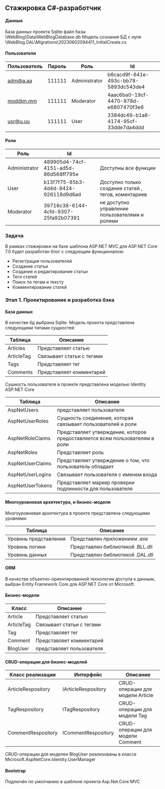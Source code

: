## Стажировка C#-разработчик

#### Данные
База данных проекта Sqlite файл базы \WebBlog\Data\WebBlogDatabase.db 
Модель сознания БД с нуля \WebBlog.DAL\Migrations\20230602094411_InitialCreate.cs

#### Пользователи 
| Пользователь  | Пароль | Роль | Id |
| ------------- | ------------- | ------------- |------------- |
| adm@a.aa  | 111111  | Administrator | b6cacd9f-641e-493c-bb78-5893dc543de4|
| mod@m.mm  | 111111  | Moderator     | 4aac6ba0-19cf-4470-978d-e6807470f3e6|
| usr@u.uu  | 111111  | User          | 3384dc49-b1a8-4174-95cf-33dde7da4ddd|

#### Роли
| Роль  |  Id  | |
| ------------- | ------------- | -----|
| Administrator  | 489905d4-74cf-4151-ad5d-86d568ff795e | Доступны все функции |
| User  | b13f7f75-85b3-4d4d-8424-926118d9d6ad | Доступно только создание  статей , тегов, коментариев |
| Moderator  | 39716c38-6144-4cfd-9307-25fa92b07391 | не доступно управление пользователями и ролями |




### Задача
 В рамках стажировки на базе шаблона  ASP.NET MVC для ASP.NET Core 7.0 будет разработан блог с следующим функционалом:
 
* Регистрация пользователей
* Создание статьи
* Создание и редактирование статьи
* Теги статей
* Поиск по тегам и тексту
* Комментирование статей

### Этап 1. Проектирование и разработка бэка

#### База данных
В качестве бд выбрана Sqlite. Модель проекта представлена следующими типами сущностей:


| Таблица  | Описание |
| ------------- | ------------- |
| Articles  |  Представляет статью  |
| ArticleTag  | Связывает  статьи с тегами  |
| Tags | Представляет тег |
| Comments | Представляет комментарий |


Сушность пользователя в проекте представлена моделью Identity ASP.NET Core

| Таблица  | Описание |
| ------------- | ------------- |
| AspNetUsers| представляет пользователя|
| AspNetUserRoles | Сущность соединения, которая связывает пользователей и роли |
| AspNetRoleClaims | Представляет утверждение, которое предоставляется всем пользователям в роли|
| AspNetRoles |Представляет роль|
| AspNetUserClaims | Представляет утверждение о том, что пользователь обладает |
| AspNetUserLogins | Связывает пользователя с именем входа |
| AspNetUserTokens | Представляет маркер проверки подлинности для пользователя |

#### Многоуровневая архитектура,  и бизнес-модели
Многоуровневая архитектура в проекте представлена следующими уровнями: 

| Таблица  | Описание |
| ------------- | ------------- |
| Уровень представления| Представлен приложением  .exe|
| Уровень логики | Представлен библиотекой .BLL.dll|
| Уровень данных | Представлен библиотекой .DAL.dll|

#### ORM
 В качестве объектно-ориентированной технологии доступа к данным, выбран Entity Framework Core для ASP.NET Core от Microsoft.

#### Бизнес-модели
| Класс  | Описание |
| ------------- | ------------- |
| Article  |  Представляет статью  |
| ArticleTag  | Связывает  статьи с тегами  |
| Tag | Представляет тег |
| Comment | Представляет комментарий |
| BlogUser| представляет пользователя|

#### CRUD-операции для бизнес-моделей
| Класс реализации | Интерфейс | Описание |
| ------------- | ------------- | ----|
| ArticleRespository  | IArticleRespository | CRUD-операции для модели Article |
| TagRespository | ITagRespository | CRUD-операции для модели Tag |
| CommentRespository | ICommentRespository | CRUD-операции для модели Comment |

CRUD-операции для моделеи BlogUser реализованы в классе Microsoft.AspNetCore.Identity.UserManager

#### Bootstrap
Подлючён по умолчанию в шаблоне проекта Asp.Net.Core MVC 

